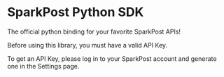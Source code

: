 # SparkPost Python SDK

The official python binding for your favorite SparkPost APIs!

Before using this library, you must have a valid API Key.

To get an API Key, please log in to your SparkPost account and generate one in the Settings page.
